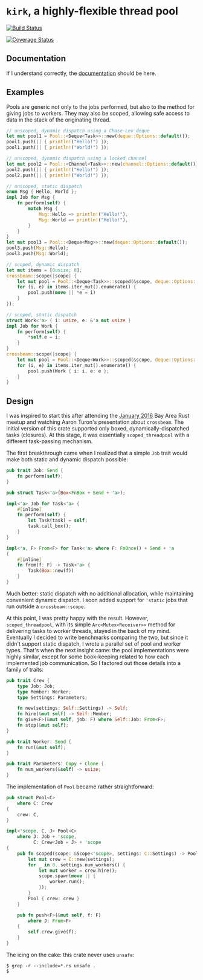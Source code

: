 # `kirk`, a highly-flexible thread pool

[![Build Status](https://travis-ci.org/kinghajj/kirk.svg?branch=master)](https://travis-ci.org/kinghajj/kirk)

[![Coverage Status](https://coveralls.io/repos/github/kinghajj/kirk/badge.svg?branch=master)](https://coveralls.io/github/kinghajj/kirk?branch=master)

## Documentation

If I understand correctly, the [documentation][docs] should be here.

[docs]: http://kinghajj.github.io/kirk/kirk/

## Examples

Pools are generic not only to the jobs performed, but also to the method for
giving jobs to workers. They may also be scoped, allowing safe access to data
in the stack of the originating thread.

```rust
// unscoped, dynamic dispatch using a Chase-Lev deque
let mut pool1 = Pool::<Deque<Task>>::new(deque::Options::default());
pool1.push(|| { println!("Hello!") });
pool1.push(|| { println!("World!") });

// unscoped, dynamic dispatch using a locked channel
let mut pool2 = Pool::<Channel<Task>>::new(channel::Options::default());
pool2.push(|| { println!("Hello!") });
pool2.push(|| { println!("World!") });

// unscoped, static dispatch
enum Msg { Hello, World };
impl Job for Msg {
    fn perform(self) {
        match Msg {
            Msg::Hello => println!("Hello!"),
            Msg::World => println!("Hello!"),
        }
    }
}
let mut pool3 = Pool::<Deque<Msg>>::new(deque::Options::default());
pool3.push(Msg::Hello);
pool3.push(Msg::World);

// scoped, dynamic dispatch
let mut items = [0usize; 8];
crossbeam::scope(|scope| {
    let mut pool = Pool::<Deque<Task>>::scoped(&scope, deque::Options::default());
    for (i, e) in items.iter_mut().enumerate() {
        pool.push(move || *e = i)
    }
});

// scoped, static dispatch
struct Work<'a> { i: usize, e: &'a mut usize }
impl Job for Work {
    fn perform(self) {
        *self.e = i;
    }
}
crossbeam::scope(|scope| {
    let mut pool = Pool::<Deque<Work>>::scoped(&scope, deque::Options::default());
    for (i, e) in items.iter_mut().enumerate() {
        pool.push(Work { i: i, e: e };
    }
}
```

## Design

I was inspired to start this after attending the [January 2016][jan2016_meetup]
Bay Area Rust meetup and watching Aaron Turon's presentation about `crossbeam`.
The initial version of this crate supported only boxed, dynamically-dispatched
tasks (closures). At this stage, it was essentially `scoped_threadpool` with a
different task-passing mechanism.

The first breakthrough came when I realized that a simple `Job` trait would make
both static and dynamic dispatch possible:

```rust
pub trait Job: Send {
    fn perform(self);
}

pub struct Task<'a>(Box<FnBox + Send + 'a>);

impl<'a> Job for Task<'a> {
    #[inline]
    fn perform(self) {
        let Task(task) = self;
        task.call_box();
    }
}

impl<'a, F> From<F> for Task<'a> where F: FnOnce() + Send + 'a
{
    #[inline]
    fn from(f: F) -> Task<'a> {
        Task(Box::new(f))
    }
}
```

Much better: static dispatch with no additional allocation, while maintaining
convenient dynamic dispatch. I soon added support for `'static` jobs that run
outside a `crossbeam::scope`.

At this point, I was pretty happy with the result. However, `scoped_threadpool`,
with its simple `Arc<Mutex<Receiver>>` method for delivering tasks to worker
threads, stayed in the back of my mind. Eventually I decided to write benchmarks
comparing the two, but since it didn't support static dispatch, I wrote a
parallel set of pool and worker types. That's when the next insight came: the
pool implementations were highly similar, except for some book-keeping related
to how each implemented job communication. So I factored out those details into
a family of traits:

```rust
pub trait Crew {
    type Job: Job;
    type Member: Worker;
    type Settings: Parameters;

    fn new(settings: Self::Settings) -> Self;
    fn hire(&mut self) -> Self::Member;
    fn give<F>(&mut self, job: F) where Self::Job: From<F>;
    fn stop(&mut self);
}

pub trait Worker: Send {
    fn run(&mut self);
}

pub trait Parameters: Copy + Clone {
    fn num_workers(&self) -> usize;
}
```

The implementation of `Pool` became rather straightforward:

```rust
pub struct Pool<C>
    where C: Crew
{
    crew: C,
}

impl<'scope, C, J> Pool<C>
    where J: Job + 'scope,
          C: Crew<Job = J> + 'scope
{
    pub fn scoped(scope: &Scope<'scope>, settings: C::Settings) -> Pool<C> {
        let mut crew = C::new(settings);
        for _ in 0..settings.num_workers() {
            let mut worker = crew.hire();
            scope.spawn(move || {
                worker.run();
            });
        }
        Pool { crew: crew }
    }

    pub fn push<F>(&mut self, f: F)
        where J: From<F>
    {
        self.crew.give(f);
    }
}
```

The icing on the cake: this crate never uses `unsafe`:

    $ grep -r --include=*.rs unsafe .
    $

[jan2016_meetup]: https://air.mozilla.org/bay-area-rust-meetup-january-2016/?a
